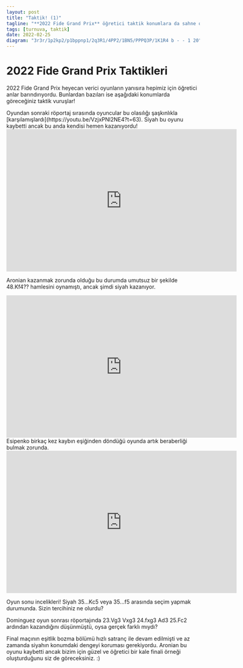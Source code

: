```yaml
---
layout: post
title: "Taktik! (1)"
tagline: "**2022 Fide Grand Prix** öğretici taktik konumlara da sahne oldu. Bunlardan bazılarını burada sizlerle paylaşmak istedim. Dilerseniz konumları tahta üzerinde oynatabilir veye lichess çalışmasında kendinizi turnuva modunda sınayabilirsiniz."
tags: [turnuva, taktik]
date: 2022-02-25
diagram: "3r3r/1p2kp2/p1bppnp1/2q3R1/4PP2/1BN5/PPPQ3P/1K1R4 b - - 1 20"
---
```

# 2022 Fide Grand Prix Taktikleri
2022 Fide Grand Prix heyecan verici oyunların yanısıra hepimiz için öğretici anlar barındırıyordu. Bunlardan bazıları ise aşağıdaki konumlarda göreceğiniz taktik vuruşlar!

<div class="cbdiagram"
     data-size="400"
     data-fen="3r3r/1p2kp2/p1bppnp1/2q3R1/4PP2/1BN5/PPPQ3P/1K1R4 b - - 1 20"
     data-buttons="0"
     data-legend="Grischuk - Bacrot, FIDE GP Berlin, 2022. Siyah Oynar Kazanır!">
</div>
Oyundan sonraki röportaj sırasında oyuncular bu olasılığı şaşkınlıkla [karşılamışlardı](https://youtu.be/VzjxPNl2NE4?t=63). Siyah bu oyunu kaybetti ancak bu anda kendisi hemen kazanıyordu!

<iframe width=600 height=371 src="https://lichess.org/study/embed/CMs0HIDv/kvbFb0P0" frameborder=0></iframe>

<div class="cbdiagram"
     data-size="400"
     data-fen="6k1/8/p2p1K2/1r5r/1P3Rp1/1R6/6P1/8 b - - 1 48"
     data-buttons="0"
     data-legend="Aronian - Nakamura, FIDE GP Berlin, 2022. Siyah Oynar Kazanır!">
</div>

Aronian kazanmak zorunda olduğu bu durumda umutsuz bir şekilde 48.Kf4?? hamlesini oynamıştı, ancak şimdi siyah kazanıyor.

<iframe width=600 height=371 src="https://lichess.org/study/embed/CMs0HIDv/ckvV4e8S" frameborder=0></iframe>

<div class="cbdiagram"
     data-size="400"
     data-fen="6k1/5p2/4p1pp/1p6/q7/5PP1/1Qr1P1KP/R7 w - - 0 32"
     data-buttons="0"
     data-legend="Esipenko - Grischuk, FIDE GP Berlin, 2022. Hamle sırası beyazda">
</div>
Esipenko birkaç kez kaybın eşiğinden döndüğü oyunda artık beraberliği bulmak zorunda.

<iframe width=600 height=371 src="https://lichess.org/study/embed/CMs0HIDv/PFTUKNZs" frameborder=0></iframe>

<div class="cbdiagram"
     data-size="400"
     data-fen="8/pb2rk2/1p3pp1/3p3p/1P1P1P2/P2B1P2/5KP1/7R b - - 0 35"
     data-buttons="0"
     data-legend="Aronian - Gujrathi, FIDE GP Berlin, 2022. Hamle sırası siyahta">
</div>

Oyun sonu incelikleri! Siyah 35...Kc5 veya 35...f5 arasında seçim yapmak durumunda. Sizin tercihiniz ne olurdu?

<div class="cbdiagram"
     data-size="400"
     data-fen="r5k1/1p4pp/2p3n1/p2p1r2/3P1n1q/6QP/PP1B1PP1/2RBR1K1 b - - 1 23"
     data-buttons="0"
     data-legend="So - Dominguez, FIDE GP Berlin, 2022. Hamle sırası siyahta">
</div>

Dominguez oyun sonrası röportajında 23.Vg3 Vxg3 24.fxg3 Ad3 25.Fc2 ardından kazandığını düşünmüştü, oysa gerçek farklı mıydı?

<div class="cbdiagram"
     data-size="400"
     data-fen="8/5p2/4k3/1pR5/1P2K3/2Pr4/8/8 b - - 1 46"
     data-buttons="0"
     data-legend="Nakamura - Aronian, FIDE GP Berlin, 2022. Hamle sırası siyahta">
</div>

Final maçının eşitlik bozma bölümü hızlı satranç ile devam edilmişti ve az zamanda siyahın konumdaki dengeyi koruması gerekiyordu. Aronian bu oyunu kaybetti ancak bizim için güzel ve öğretici bir kale finali örneği oluşturduğunu siz de göreceksiniz. :)

